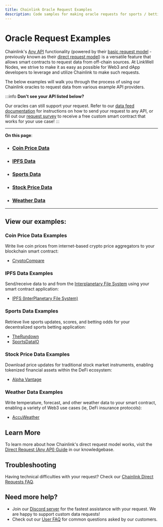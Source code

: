 ```yaml
---
title: Chainlink Oracle Request Examples
description: Code samples for making oracle requests for sports / betting data (TheRundown), IPFS, weather (AccuWeather), stock prices, real-world assets (RWA), and more. 
---
```


# Oracle Request Examples 
Chainlink's [Any API](https://docs.chain.link/any-api/introduction) functionality (powered by their [basic request model](/knowledgebase/Direct-Request-Guide) - previously known as their [direct request model](/knowledgebase/Direct-Request-Guide)) is a versatile feature that allows smart contracts to request data from off-chain sources. At LinkWell Nodes, we strive to make it as easy as possible for Web3 and dApp developers to leverage and utilize Chainlink to make such requests. 

The below examples will walk you through the process of using our Chainlink oracles to request data from various example API providers.


:::info 
**Don't see your API listed below?** 

Our oracles can still support your request. Refer to our [data feed documentation](/services/direct-request-jobs/Jobs-and-Pricing) for instructions on how to send your request to any API, or fill out our [request survey](https://linkwellnodes.io/Getting-Started.html) to receive a free custom smart contract that works for your use case! 
:::

---

**On this page**:

* ### [Coin Price Data](#coin-price-data-examples)
* ### [IPFS Data](#ipfs-data-examples)
* ### [Sports Data](#sports-data-examples)
* ### [Stock Price Data](#stock-price-data-examples)
* ### [Weather Data](#weather-data-examples)

---

## View our examples:

### Coin Price Data Examples

Write live coin prices from internet-based crypto price aggregators to your blockchain smart contract:

* [CryptoCompare](/services/direct-request-jobs/examples/coin-price-data/CryptoCompare)

### IPFS Data Examples

Send/receive data to and from the [Interplanetary File System](https://ipfs.tech/) using your smart contract application:

* [IPFS (InterPlanetary File System)](/services/direct-request-jobs/examples/ipfs-data/IPFS)

### Sports Data Examples

Retrieve live sports updates, scores, and betting odds for your decentralized sports betting application:

* [TheRundown](/services/direct-request-jobs/examples/sports-data/TheRundown)
* [SportsDataIO](/services/direct-request-jobs/examples/sports-data/SportsDataIO)

### Stock Price Data Examples

Download price updates for traditional stock market instruments, enabling tokenized financial assets within the DeFi ecosystem:

* [Alpha Vantage](/services/direct-request-jobs/examples/stock-price-data/Alpha-Vantage)

### Weather Data Examples

Write temperature, forecast, and other weather data to your smart contract, enabling a variety of Web3 use cases (ie, DeFi insurance protocols):

* [AccuWeather](/services/direct-request-jobs/examples/weather-data/AccuWeather)

## Learn More

To learn more about how Chainlink's direct request model works, visit the [Direct Request (Any API) Guide](/knowledgebase/Direct-Request-Guide) in our knowledgebase.

## Troubleshooting

Having technical difficulties with your request? Check our [Chainlink Direct Requests FAQ](/knowledgebase/faq/Chainlink-Users#chainlink-direct-requests).

## Need more help?
* Join our [Discord server](https://discord.gg/Xs6SjqVPUA) for the fastest assistance with your request. We are happy to support custom data requests!
* Check out our [User FAQ](/knowledgebase/faq/Chainlink-Users "FAQ - Chainlink Data Consumers") for common questions asked by our customers.